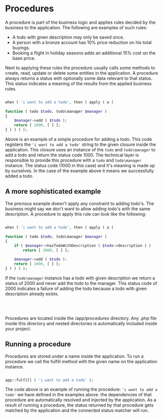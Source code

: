 # Procedures

A procedure is part of the business logic and applies rules decided by the business to the application. The following are examples of such rules:
- A todo with given description may only be saved once.
- A person with a bronze account has 10% price reduction on his total buyings.
- Booking a flight in holiday seasons adds an additional 15% cost on the base price.

Next to applying these rules the procedure usually calls some methods to create, read, update or delete some entities in the application. 
A procedure always returns a status with optionally some data relevant to that status. This status indicates a meaning of the results from the applied business rules. 


```php

when ( 'i want to add a todo', then ( apply ( a ( 
    
function ( todo $todo, todo\manager $manager )
{
    $manager->add ( $todo );
    return [ 1000, [ ] ];
} ) ) ) );


```

Above is an example of a simple procedure for adding a todo. This code registers the ``'i want to add a todo'`` string to the given closure inside the application. 
This closure uses an instance of the ``todo`` and ``todo\manager`` to add a todo and return the status code 1000. The technical layer is responsible to provide this procedure with a ``todo`` and ``todo\manager`` instance. The status code (1000 in this case) and it's meaning is made up by ourselves. In the case of the example above it means we successfully added a todo.


## A more sophisticated example

The previous example doesn't apply any constraint to adding todo's. The business might say we don't want to allow adding todo's with the same description. A procedure to apply this rule can look like the following:


```php

when ( 'i want to add a todo', then ( apply ( a ( 
    
function ( todo $todo, todo\manager $manager )
{
    if ( $manager->hasTodoWithDescription ( $todo->description ) )
        return [ 2000, [ ] ];

    $manager->add ( $todo );
    return [ 1000, [ ] ];
} ) ) ) );


```

If the ``todo\manager`` instance  has a todo with given description we return a status of 2000 and never add the todo to the manager. This status code of 2000 indicates a failure of adding the todo because a todo with given description already exists.



<br>
<br>


Procedures are located inside the /app/procedures directory. Any .php file inside this directory and nested directories is automatically included inside your project.



## Running a procedure

Procedures are stored under a name inside the application. To run a procedure we call the fulfill method with the given name on the application instance.


```php

app::fulfill ( 'i want to add a todo' );

```

The code above is an example of running the procedure: ``'i want to add a todo'`` we have defined in the examples above. the dependencies of that procedure are automatically resolved and injected by the application. As a result of running a procedure, the status returned by that procedure gets matched by the application and the connected status matcher will run.
